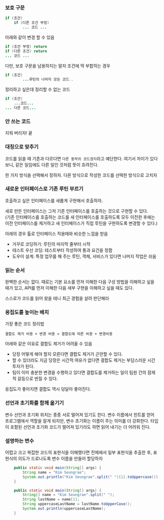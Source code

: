 ### 보호 구문
```java
if (조건)
    if (다른 조건 부정)
        ... 코드 ...
```
아래와 같이 변경 할 수 있음
```java
if (조건 부정) return
if (다른 조건) return
... 코드 ...
```

다만, 보호 구문을 남용하지는 말자
조건에 딱 부합하는 경우
```java
if (조건)
        ...루틴의 나머지 모든 코드..
```

정리하고 싶은데 정리할 수 없는 코드
```java
if (조건)
    ...코드...
... 다른 코드...
```

### 안 쓰는 코드
지워 버리자! 끝

### 대칭으로 맞추기
코드를 읽을 때 기존과 다르다면 `다른 동작의 코드겠지`라고 예단한다. 여기서 차이가 있다 보니,
같은 일임에도 다른 일인 것처럼 뜻이 흐려진다.

한 가지 방식을 선택해서 정하자. 다른 방식으로 작성한 코드를 선택한 방식으로 고치자


### 새로운 인터페이스로 기존 루틴 부르기
호출하고 싶은 인터페이스를 새롭게 구현해서 호출하자. 

새로 만든 인터페이스는 그저 기존 인터페이스를 호출하는 것으로 구현할 수 있다.  
(기존 인터페이스를 호출하는 코드를 새 인터페이스를 호출하도록 모두 이전한 후에는 이전 인터페이스를 제거하고 
새 인터페이스가 직접 루틴을 구현하도록 변경할 수 있다.)

아래의 경우 톨로 인터페이스 적용때와 비슷한 느낌을 받음
+ 거꾸로 코딩하기: 루틴의 마지막 줄부터 시작
+ 테스트 우선 코딩: 테스트부터 작성하여 통과 요건을 정함
+ 도우미 설계: 특정 업무를 해 주는 루틴, 객체, 서비스가 있다면 나머지 작업은 쉬움

### 읽는 순서
완벽한 순서는 없다. 때로는 기본 요소를 먼저 이해한 다음 구성 방법을 이해하고 싶을 때가 있고, API를 먼저 이해한 다음 세부 구현을 이해하고 싶을 때도 있다.

스스로가 코드를 읽어 왔을 테니 최근 경험을 살려 판단해라

### 응집도를 높이는 배치
가장 좋은 코드 정리법
```
결합도 제거 비용 + 변경 비용 < 결합도에 따른 비용 + 변경비용
```
아래와 같은 이유로 결합도 제거가 어려울 수 있음

+ 당장 어떻게 해야 할지 모른다면 결합도 제거가 곤란할 수 있다.
+ 할 수 있더라도 지금 당장은 시간적 여유가 없다면 결합도 제거는 부담스러운 시간 투자가 된다.
+ 팀이 이미 충분한 변경을 수행하고 있다면 결합도를 제거하는 일이 팀원 간의 잠재적 갈등으로 번질 수 있다.

응집도가 좋아지면 결합도 역시 덩달아 좋아진다.


### 선언과 초기화를 함께 옮기기
변수 선언과 초기화 위치는 종종 서로 떨어져 있기도 한다. 변수 이름에서 힌트를 얻어 프로그램에서 역할을 알게 되지만, 변수 초기화는 이름이 주는 의미를 더 강화한다.
타입이 포함된 선언과 초기화 코드가 떨어져 있기라도 하면 읽어 내기는 더 어려워 진다.


### 설명하는 변수
어렵고 크고 복잡한 코드의 표현식을 이해했다면 전체에서 일부 표현식을 추출한 후, 표현식의 의도가 드로나도록 변수 이름을 만들어 할당하자

```java
    public static void main(String[] args) {
        String name = "Kim Seungrae";
        System.out.println("Kim Seungrae".split(" ")[1].toUppercase());
    }
```

```java
    public static void main(String[] args) {
        String[] name = "Kim Seungrae".split(" ");
        String lastName = name[1];
        String uppercaseLastName = lastName.toUpperCase();
        System.out.println(uppercaseLastName);
    }
```
